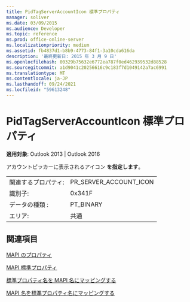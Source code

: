 ```yaml
---
title: PidTagServerAccountIcon 標準プロパティ
manager: soliver
ms.date: 03/09/2015
ms.audience: Developer
ms.topic: reference
ms.prod: office-online-server
ms.localizationpriority: medium
ms.assetid: fb4837d1-b8b9-4773-84f1-3a10cda616da
description: '最終更新日: 2015 年 3 月 9 日'
ms.openlocfilehash: 00329b75632e6772ea787f0ed462939532d88528
ms.sourcegitcommit: a1d9041c20256616c9c183f7d1049142a7ac6991
ms.translationtype: MT
ms.contentlocale: ja-JP
ms.lasthandoff: 09/24/2021
ms.locfileid: "59613248"
---
```

# <a name="pidtagserveraccounticon-canonical-property"></a>PidTagServerAccountIcon 標準プロパティ

  
  
**適用対象**: Outlook 2013 | Outlook 2016 
  
アカウントピッカーに表示されるアイコン **を指定します**。
  
|||
|:-----|:-----|
|関連するプロパティ:  <br/> |PR_SERVER_ACCOUNT_ICON  <br/> |
|識別子:  <br/> |0x341F  <br/> |
|データの種類 :   <br/> |PT_BINARY  <br/> |
|エリア:  <br/> |共通  <br/> |
   
## <a name="see-also"></a>関連項目



[MAPI のプロパティ](mapi-properties.md)
  
[MAPI 標準プロパティ](mapi-canonical-properties.md)
  
[標準プロパティ名を MAPI 名にマッピングする](mapping-canonical-property-names-to-mapi-names.md)
  
[MAPI 名を標準プロパティ名にマッピングする](mapping-mapi-names-to-canonical-property-names.md)

